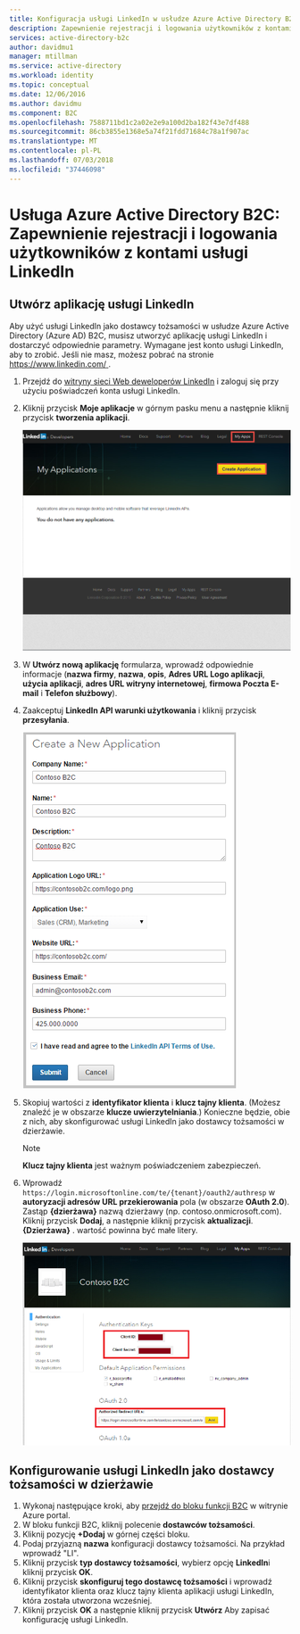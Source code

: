 ```yaml
---
title: Konfiguracja usługi LinkedIn w usłudze Azure Active Directory B2C | Dokumentacja firmy Microsoft
description: Zapewnienie rejestracji i logowania użytkowników z kontami usługi LinkedIn w swoich aplikacjach, które są zabezpieczone przez usługę Azure Active Directory B2C.
services: active-directory-b2c
author: davidmu1
manager: mtillman
ms.service: active-directory
ms.workload: identity
ms.topic: conceptual
ms.date: 12/06/2016
ms.author: davidmu
ms.component: B2C
ms.openlocfilehash: 7588711bd1c2a02e2e9a100d2ba182f43e7df488
ms.sourcegitcommit: 86cb3855e1368e5a74f21fdd71684c78a1f907ac
ms.translationtype: MT
ms.contentlocale: pl-PL
ms.lasthandoff: 07/03/2018
ms.locfileid: "37446098"
---
```

# <a name="azure-active-directory-b2c-provide-sign-up-and-sign-in-to-consumers-with-linkedin-accounts"></a>Usługa Azure Active Directory B2C: Zapewnienie rejestracji i logowania użytkowników z kontami usługi LinkedIn
## <a name="create-a-linkedin-application"></a>Utwórz aplikację usługi LinkedIn
Aby użyć usługi LinkedIn jako dostawcy tożsamości w usłudze Azure Active Directory (Azure AD) B2C, musisz utworzyć aplikację usługi LinkedIn i dostarczyć odpowiednie parametry. Wymagane jest konto usługi LinkedIn, aby to zrobić. Jeśli nie masz, możesz pobrać na stronie [ https://www.linkedin.com/ ](https://www.linkedin.com/).

1. Przejdź do [witryny sieci Web deweloperów LinkedIn](https://www.developer.linkedin.com/) i zaloguj się przy użyciu poświadczeń konta usługi LinkedIn.
2. Kliknij przycisk **Moje aplikacje** w górnym pasku menu a następnie kliknij przycisk **tworzenia aplikacji**.
   
    ![LinkedIn — nowej aplikacji](./media/active-directory-b2c-setup-li-app/linkedin-new-app.png)
3. W **Utwórz nową aplikację** formularza, wprowadź odpowiednie informacje (**nazwa firmy**, **nazwa**, **opis**, **Adres URL Logo aplikacji**, **użycia aplikacji**, **adres URL witryny internetowej**, **firmowa Poczta E-mail** i **Telefon służbowy**).
4. Zaakceptuj **LinkedIn API warunki użytkowania** i kliknij przycisk **przesyłania**.
   
    ![LinkedIn — Rejestracja aplikacji](./media/active-directory-b2c-setup-li-app/linkedin-register-app.png)
5. Skopiuj wartości z **identyfikator klienta** i **klucz tajny klienta**. (Możesz znaleźć je w obszarze **klucze uwierzytelniania**.) Konieczne będzie, obie z nich, aby skonfigurować usługi LinkedIn jako dostawcy tożsamości w dzierżawie.
   
   > [!NOTE]
   > **Klucz tajny klienta** jest ważnym poświadczeniem zabezpieczeń.
   > 
   > 
6. Wprowadź `https://login.microsoftonline.com/te/{tenant}/oauth2/authresp` w **autoryzacji adresów URL przekierowania** pola (w obszarze **OAuth 2.0**). Zastąp **{dzierżawa}** nazwą dzierżawy (np. contoso.onmicrosoft.com). Kliknij przycisk **Dodaj**, a następnie kliknij przycisk **aktualizacji**. **{Dzierżawa}** . wartość powinna być małe litery.
   
    ![LinkedIn — ustawienia aplikacji](./media/active-directory-b2c-setup-li-app/linkedin-setup.png)

## <a name="configure-linkedin-as-an-identity-provider-in-your-tenant"></a>Konfigurowanie usługi LinkedIn jako dostawcy tożsamości w dzierżawie
1. Wykonaj następujące kroki, aby [przejdź do bloku funkcji B2C](active-directory-b2c-app-registration.md#navigate-to-b2c-settings) w witrynie Azure portal.
2. W bloku funkcji B2C, kliknij polecenie **dostawców tożsamości**.
3. Kliknij pozycję **+Dodaj** w górnej części bloku.
4. Podaj przyjazną **nazwa** konfiguracji dostawcy tożsamości. Na przykład wprowadź "LI".
5. Kliknij przycisk **typ dostawcy tożsamości**, wybierz opcję **LinkedIn**i kliknij przycisk **OK**.
6. Kliknij przycisk **skonfiguruj tego dostawcę tożsamości** i wprowadź identyfikator klienta oraz klucz tajny klienta aplikacji usługi LinkedIn, która została utworzona wcześniej.
7. Kliknij przycisk **OK** a następnie kliknij przycisk **Utwórz** Aby zapisać konfigurację usługi LinkedIn.

